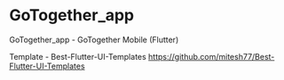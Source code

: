 # GoTogether_app

GoTogether_app - GoTogether Mobile (Flutter)


Template - Best-Flutter-UI-Templates
https://github.com/mitesh77/Best-Flutter-UI-Templates